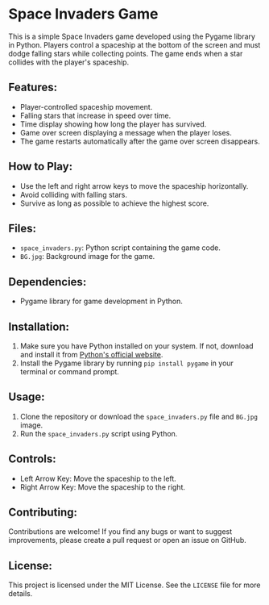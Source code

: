 # Space Invaders Game

This is a simple Space Invaders game developed using the Pygame library in Python. Players control a spaceship at the bottom of the screen and must dodge falling stars while collecting points. The game ends when a star collides with the player's spaceship.

## Features:
- Player-controlled spaceship movement.
- Falling stars that increase in speed over time.
- Time display showing how long the player has survived.
- Game over screen displaying a message when the player loses.
- The game restarts automatically after the game over screen disappears.

## How to Play:
- Use the left and right arrow keys to move the spaceship horizontally.
- Avoid colliding with falling stars.
- Survive as long as possible to achieve the highest score.

## Files:
- `space_invaders.py`: Python script containing the game code.
- `BG.jpg`: Background image for the game.

## Dependencies:
- Pygame library for game development in Python.

## Installation:
1. Make sure you have Python installed on your system. If not, download and install it from [Python's official website](https://www.python.org/).
2. Install the Pygame library by running `pip install pygame` in your terminal or command prompt.

## Usage:
1. Clone the repository or download the `space_invaders.py` file and `BG.jpg` image.
2. Run the `space_invaders.py` script using Python.

## Controls:
- Left Arrow Key: Move the spaceship to the left.
- Right Arrow Key: Move the spaceship to the right.

## Contributing:
Contributions are welcome! If you find any bugs or want to suggest improvements, please create a pull request or open an issue on GitHub.

## License:
This project is licensed under the MIT License. See the `LICENSE` file for more details.
